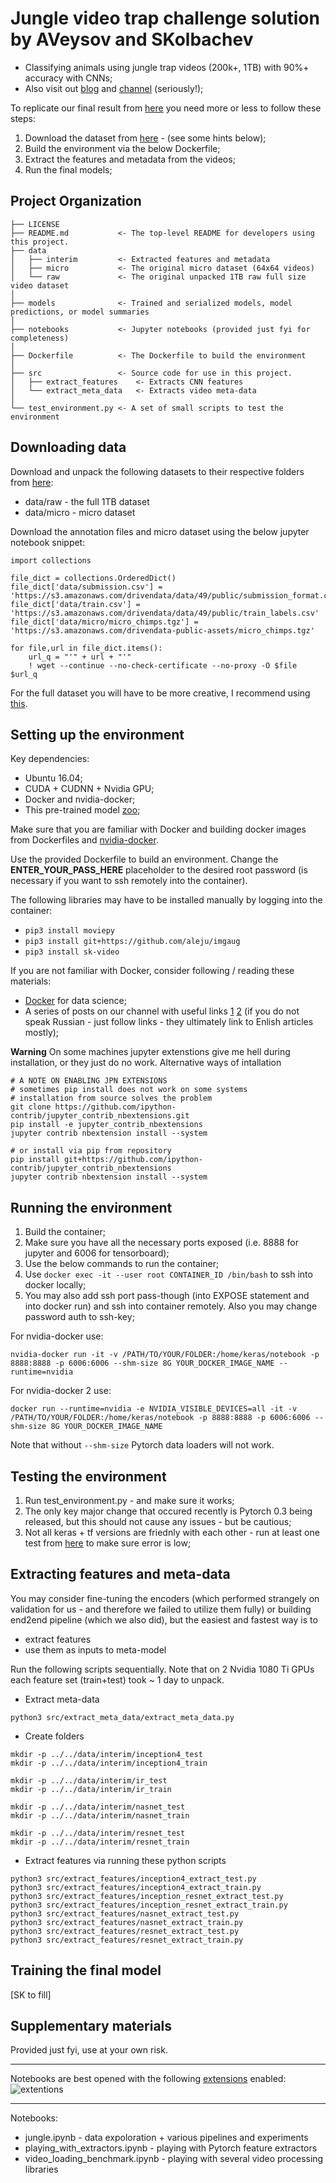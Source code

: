 Jungle video trap challenge solution by AVeysov and SKolbachev
==============================

- Classifying animals using jungle trap videos (200k+, 1TB) with 90%+ accuracy with CNNs;
- Also visit out [blog](https://spark-in.me/tag/group-data-science) and [channel](https://t.me/snakers4) (seriously!);

To replicate our final result from [here](https://www.drivendata.org/competitions/49/deep-learning-camera-trap-animals/leaderboard/) you need more or less to follow these steps:

1. Download the dataset from [here](https://www.drivendata.org/competitions/49/deep-learning-camera-trap-animals/) - (see some hints below);
2. Build the environment via the below Dockerfile;
3. Extract the features and metadata from the videos;
4. Run the final models;


Project Organization
------------

    ├── LICENSE
    ├── README.md           <- The top-level README for developers using this project.
    ├── data
    │   ├── interim         <- Extracted features and metadata
    │   ├── micro           <- The original micro dataset (64x64 videos)
    │   └── raw             <- The original unpacked 1TB raw full size video dataset
    │
    ├── models              <- Trained and serialized models, model predictions, or model summaries
    │
    ├── notebooks           <- Jupyter notebooks (provided just fyi for completeness)
    │
    ├── Dockerfile          <- The Dockerfile to build the environment
    │
    ├── src                 <- Source code for use in this project.
    │   ├── extract_features    <- Extracts CNN features
    │   └── extract_meta_data   <- Extracts video meta-data
    │
    └── test_environment.py <- A set of small scripts to test the environment

Downloading data
------------

Download and unpack the following datasets to their respective folders from [here](https://www.drivendata.org/competitions/49/deep-learning-camera-trap-animals/data/):
- data/raw - the full 1TB dataset
- data/micro - micro dataset

Download the annotation files and micro dataset using the below jupyter notebook snippet:

```
import collections

file_dict = collections.OrderedDict()
file_dict['data/submission.csv'] = 'https://s3.amazonaws.com/drivendata/data/49/public/submission_format.csv'
file_dict['data/train.csv'] = 'https://s3.amazonaws.com/drivendata/data/49/public/train_labels.csv'
file_dict['data/micro/micro_chimps.tgz'] = 'https://s3.amazonaws.com/drivendata-public-assets/micro_chimps.tgz'

for file,url in file_dict.items():
    url_q = "'" + url + "'"
    ! wget --continue --no-check-certificate --no-proxy -O $file $url_q

```

For the full dataset you will have to be more creative, I recommend using [this](https://help.ubuntu.com/community/TransmissionHowTo).

Setting up the environment
------------

Key dependencies:
- Ubuntu 16.04;
- CUDA + CUDNN + Nvidia GPU;
- Docker and nvidia-docker;
- This pre-trained model [zoo](https://github.com/Cadene/pretrained-models.pytorch);

Make sure that you are familiar with Docker and building docker images from Dockerfiles and [nvidia-docker](https://github.com/NVIDIA/nvidia-docker).

Use the provided Dockerfile to build an environment.
Change the **ENTER_YOUR_PASS_HERE** placeholder to the desired root password (is necessary if you want to ssh remotely into the container).

The following libraries may have to be installed manually by logging into the container:
- ```pip3 install moviepy```
- ```pip3 install git+https://github.com/aleju/imgaug```
- ```pip3 install sk-video```

If you are not familiar with Docker, consider following / reading these materials:
- [Docker](https://towardsdatascience.com/how-docker-can-help-you-become-a-more-effective-data-scientist-7fc048ef91d5) for data science;
- A series of posts on our channel with useful links [1](https://t.me/snakers4/1476) [2](https://t.me/snakers4/1479) (if you do not speak Russian - just follow links - they ultimately link to Enlish articles mostly);

**Warning**
On some machines jupyter extenstions give me hell during installation, or they just do no work.
Alternative ways of intallation

```
# A NOTE ON ENABLING JPN EXTENSIONS
# sometimes pip install does not work on some systems
# installation from source solves the problem
git clone https://github.com/ipython-contrib/jupyter_contrib_nbextensions.git
pip install -e jupyter_contrib_nbextensions
jupyter contrib nbextension install --system

# or install via pip from repository
pip install git+https://github.com/ipython-contrib/jupyter_contrib_nbextensions
jupyter contrib nbextension install --system
```


Running the environment
------------

1. Build the container;
2. Make sure you have all the necessary ports exposed (i.e. 8888 for jupyter and 6006 for tensorboard);
3. Use the below commands to run the container;
4. Use ```docker exec -it --user root CONTAINER_ID /bin/bash``` to ssh into docker locally;
5. You may also add ssh port pass-though (into EXPOSE statement and into docker run) and ssh into container remotely. Also you may change password auth to ssh-key;

For nvidia-docker use:

```
nvidia-docker run -it -v /PATH/TO/YOUR/FOLDER:/home/keras/notebook -p 8888:8888 -p 6006:6006 --shm-size 8G YOUR_DOCKER_IMAGE_NAME --runtime=nvidia 
```

For nvidia-docker 2 use:

```
docker run --runtime=nvidia -e NVIDIA_VISIBLE_DEVICES=all -it -v /PATH/TO/YOUR/FOLDER:/home/keras/notebook -p 8888:8888 -p 6006:6006 --shm-size 8G YOUR_DOCKER_IMAGE_NAME    
```

Note that without ```--shm-size``` Pytorch data loaders will not work.

Testing the environment
------------

1. Run test_environment.py - and make sure it works;
2. The only key major change that occured recently is Pytorch 0.3 being released, but this should not cause any issues - but be cautious;
3. Not all keras + tf versions are friednly with each other - run at least one test from [here](https://github.com/nerox8664/pytorch2keras) to make sure error is low;


Extracting features and meta-data
------------

You may consider fine-tuning the encoders (which performed strangely on validation for us - and therefore we failed to utilize them fully) or building end2end pipeline (which we also did), but the easiest and fastest way is to 
- extract features
- use them as inputs to meta-model

Run the following scripts sequentially. Note that on 2 Nvidia 1080 Ti GPUs each feature set (train+test) took ~ 1 day to unpack.

- Extract meta-data
```
python3 src/extract_meta_data/extract_meta_data.py
```
- Create folders
```
mkdir -p ../../data/interim/inception4_test
mkdir -p ../../data/interim/inception4_train

mkdir -p ../../data/interim/ir_test
mkdir -p ../../data/interim/ir_train

mkdir -p ../../data/interim/nasnet_test
mkdir -p ../../data/interim/nasnet_train

mkdir -p ../../data/interim/resnet_test
mkdir -p ../../data/interim/resnet_train

```
- Extract features via running these python scripts
```
python3 src/extract_features/inception4_extract_test.py
python3 src/extract_features/inception4_extract_train.py
python3 src/extract_features/inception_resnet_extract_test.py
python3 src/extract_features/inception_resnet_extract_train.py
python3 src/extract_features/nasnet_extract_test.py
python3 src/extract_features/nasnet_extract_train.py
python3 src/extract_features/resnet_extract_test.py
python3 src/extract_features/resnet_extract_train.py
```


Training the final model 
------------
[SK to fill]

Supplementary materials 
------------
Provided just fyi, use at your own risk.

---

Notebooks are best opened with the following [extensions](https://github.com/ipython-contrib/jupyter_contrib_nbextensions) enabled:
![extentions](notebooks/extensions.png)

---


Notebooks:
- jungle.ipynb - data expoloration + various pipelines and experiments
- playing_with_extractors.ipynb - playing with Pytorch feature extractors
- video_loading_benchmark.ipynb - playing with several video processing libraries
